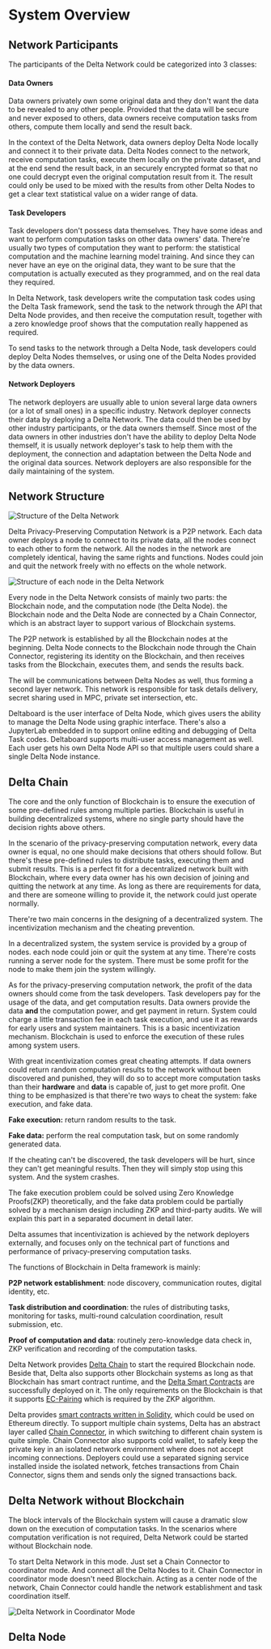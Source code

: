 # System Overview

## Network Participants

The participants of the Delta Network could be categorized into 3 classes:

#### Data Owners

Data owners privately own some original data and they don't want the data to be revealed to any other people. Provided that the data will be secure and never exposed to others, data owners receive computation tasks from others, compute them locally and send the result back.

In the context of the Delta Network, data owners deploy Delta Node locally and connect it to their private data. Delta Nodes connect to the network, receive computation tasks, execute them locally on the private dataset, and at the end send the result back, in an securely encrypted format so that no one could decrypt even the original computation result from it. The result could only be used to be mixed with the results from other Delta Nodes to get a clear text statistical value on a wider range of data.

#### Task Developers

Task developers don't possess data themselves. They have some ideas and want to perform computation tasks on other data owners' data. There're usually two types of computation they want to perform: the statistical computation and the machine learning model training. And since they can never have an eye on the original data, they want to be sure that the computation is actually executed as they programmed, and on the real data they required.

In Delta Network, task developers write the computation task codes using the Delta Task framework, send the task to the network through the API that Delta Node provides, and then receive the computation result, together with a zero knowledge proof shows that the computation really happened as required.

To send tasks to the network through a Delta Node, task developers could deploy Delta Nodes themselves, or using one of the Delta Nodes provided by the data owners.

#### Network Deployers

The network deployers are usually able to union several large data owners \(or a lot of small ones\) in a specific industry. Network deployer connects their data by deploying a Delta Network. The data could then be used by other industry participants, or the data owners themself. Since most of the data owners in other industries don't have the ability to deploy Delta Node themself, it is usually network deployer's task to help them with the deployment, the connection and adaptation between the Delta Node and the original data sources. Network deployers are also responsible for the daily maintaining of the system. 

## Network Structure

![Structure of the Delta Network](.gitbook/assets/f7a7fb858f86700fafb4bd2e627a851.png)

Delta Privacy-Preserving Computation Network is a P2P network. Each data owner deploys a node to connect to its private data, all the nodes connect to each other to form the network. All the nodes in the network are completely identical, having the same rights and functions. Nodes could join and quit the network freely with no effects on the whole network.

![Structure of each node in the Delta Network](.gitbook/assets/6757fef6c4a75a599821c5383811b7a.png)

Every node in the Delta Network consists of mainly two parts: the Blockchain node, and the computation node \(the Delta Node\). the Blockchain node and the Delta Node are connected by a Chain Connector, which is an abstract layer to support various of Blockchain systems.

The P2P network is established by all the Blockchain nodes at the beginning. Delta Node connects to the Blockchain node through the Chain Connector, registering its identity on the Blockchain, and then receives tasks from the Blockchain, executes them, and sends the results back.

The will be communications between Delta Nodes as well, thus forming a second layer network. This network is responsible for task details delivery, secret sharing used in MPC, private set intersection, etc.

Deltaboard is the user interface of Delta Node, which gives users the ability to manage the Delta Node using graphic interface. There's also a JupyterLab embedded in to support online editing and debugging of Delta Task codes. Deltaboard supports multi-user access management as well. Each user gets his own Delta Node API so that multiple users could share a single Delta Node instance.

## Delta Chain

The core and the only function of Blockchain is to ensure the execution of some pre-defined rules among multiple parties. Blockchain is useful in building decentralized systems, where no single party should have the decision rights above others. 

In the scenario of the privacy-preserving computation network, every data owner is equal, no one should make decisions that others should follow. But there's these pre-defined rules to distribute tasks, executing them and submit results. This is a perfect fit for a decentralized network built with Blockchain, where every data owner has his own decision of joining and quitting the network at any time. As long as there are requirements for data, and there are someone willing to provide it, the network could just operate normally.

There're two main concerns in the designing of a decentralized system. The incentivization mechanism and the cheating prevention.

In a decentralized system, the system service is provided by a group of nodes. each node could join or quit the system at any time. There're costs running a server node for the system. There must be some profit for the node to make them join the system willingly.

As for the privacy-preserving computation network, the profit of the data owners should come from the task developers. Task developers pay for the usage of the data, and get computation results. Data owners provide the data **and** the computation power, and get payment in return. System could charge a little transaction fee in each task execution, and use it as rewards for early users and system maintainers. This is a basic incentivization mechanism. Blockchain is used to enforce the execution of these rules among system users.

With great incentivization comes great cheating attempts. If data owners could return random computation results to the network without been discovered and punished, they will do so to accept more computation tasks than their **hardware** and **data** is capable of, just to get more profit. One thing to be emphasized is that there're two ways to cheat the system: fake execution, and fake data.

**Fake execution:** return random results to the task.

**Fake data:** perform the real computation task, but on some randomly generated data.

If the cheating can't be discovered, the task developers will be hurt, since they can't get meaningful results. Then they will simply stop using this system. And the system crashes.

The fake execution problem could be solved using Zero Knowledge Proofs\(ZKP\) theoretically, and the fake data problem could be partially solved by a mechanism design including ZKP and third-party audits. We will explain this part in a separated document in detail later.

Delta assumes that incentivization is achieved by the network deployers externally, and focuses only on the technical part of functions and performance of privacy-preserving computation tasks.

The functions of Blockchain in Delta framework is mainly:

**P2P network establishment**: node discovery, communication routes, digital identity, etc.

**Task distribution and coordination**: the rules of distributing tasks, monitoring for tasks, multi-round calculation coordination, result submission, etc.

**Proof of computation and data**: routinely zero-knowledge data check in, ZKP verification and recording of the computation tasks.

Delta Network provides [Delta Chain](https://github.com/delta-mpc/delta-chain) to start the required Blockchain node. Beside that, Delta also supports other Blockchain systems as long as that Blockchain has smart contract runtime, and the [Delta Smart Contracts](https://github.com/delta-mpc/delta-contracts) are successfully deployed on it. The only requirements on the Blockchain is that it supports [EC-Pairing](https://medium.com/@VitalikButerin/exploring-elliptic-curve-pairings-c73c1864e627) which is required by the ZKP algorithm.

Delta provides [smart contracts written in Solidity](https://github.com/delta-mpc/delta-contracts), which could be used on Ethereum directly. To support multiple chain systems, Delta has an abstract layer called [Chain Connector](https://github.com/delta-mpc/delta-chain-connector), in which switching to different chain system is quite simple. Chain Connector also supports cold wallet, to safely keep the private key in an isolated network environment where does not accept incoming connections. Deployers could use a separated signing service installed inside the isolated network,  fetches transactions from Chain Connector, signs them and sends only the signed transactions back.

## Delta Network without Blockchain

The block intervals of the Blockchain system will cause a dramatic slow down on the execution of computation tasks. In the scenarios where computation verification is not required, Delta Network could be started without Blockchain node.

To start Delta Network in this mode. Just set a Chain Connector to coordinator mode. And connect all the Delta Nodes to it. Chain Connector in coordinator mode doesn't need Blockchain. Acting as a center node of the network, Chain Connector could handle the network establishment and task coordination itself.

![Delta Network in Coordinator Mode](.gitbook/assets/60f4f5e57ca32c8f3cd6fc1df9fe52e.png)

## Delta Node

